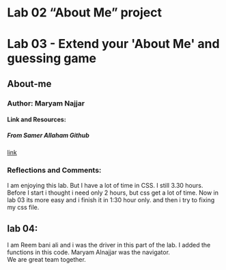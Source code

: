 # Lab 02  “About Me” project
# Lab 03  - Extend your 'About Me' and guessing game
## About-me

### Author: Maryam Najjar

#### Link and Resources:
##### From Samer Allaham Github 
[link](https://github.com/LTUC/amman-201d20)

### Reflections and Comments:

I am enjoying this lab.
But I have a lot of time in CSS.
I still 3.30 hours.
Before I start i thought i need only 2 hours, but css get a lot of time.
Now in lab 03 its more easy and i finish it in 1:30 hour only.
and then i try to fixing my css file.

## lab 04:

I am Reem bani ali and i was the driver in this part of the lab. I added the functions in this code. Maryam Alnajjar was the navigator.  
We are great team together.

